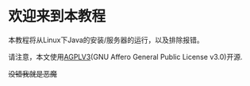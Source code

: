 # 欢迎来到本教程

本教程将从Linux下Java的安装/服务器的运行，以及排除报错。

请注意，本文使用[AGPLV3](LICENSE)(GNU Affero General Public License v3.0)开源.

~~没错我就是恶魔~~
